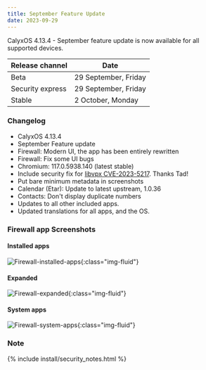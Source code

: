```yaml
---
title: September Feature Update
date: 2023-09-29
---
```


CalyxOS 4.13.4 - September feature update is now available for all supported devices.

| Release channel  | Date   |
| ---------------- | ------ |
| Beta | 29 September, Friday |
| Security express | 29 September, Friday |
| Stable | 2 October, Monday |

### Changelog
* CalyxOS 4.13.4
* September Feature update
* Firewall: Modern UI, the app has been entirely rewritten
* Firewall: Fix some UI bugs
* Chromium: 117.0.5938.140 (latest stable)
* Include security fix for [libvpx CVE-2023-5217](https://chromereleases.googleblog.com/2023/09/stable-channel-update-for-desktop_27.html). Thanks Tad!
* Put bare minimum metadata in screenshots
* Calendar (Etar): Update to latest upstream, 1.0.36
* Contacts: Don't display duplicate numbers
* Updates to all other included apps.
* Updated translations for all apps, and the OS.

### Firewall app Screenshots

#### Installed apps

![Firewall-installed-apps](/assets/images/datura-installed-apps.png){:class="img-fluid"}

#### Expanded

![Firewall-expanded](/assets/images/datura-expanded.png){:class="img-fluid"}

#### System apps

![Firewall-system-apps](/assets/images/datura-system-apps.png){:class="img-fluid"}

### Note

{% include install/security_notes.html %}
